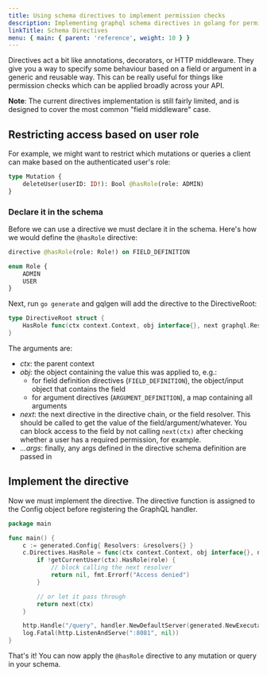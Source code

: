 ```yaml
---
title: Using schema directives to implement permission checks
description: Implementing graphql schema directives in golang for permission checks.
linkTitle: Schema Directives
menu: { main: { parent: 'reference', weight: 10 } }
---
```


Directives act a bit like annotations, decorators, or HTTP middleware. They give you a way to specify some behaviour based on a field or argument in a generic and reusable way. This can be really useful for things like permission checks which can be applied broadly across your API.

**Note**: The current directives implementation is still fairly limited, and is designed to cover the most common "field middleware" case.

## Restricting access based on user role

For example, we might want to restrict which mutations or queries a client can make based on the authenticated user's role:
```graphql
type Mutation {
	deleteUser(userID: ID!): Bool @hasRole(role: ADMIN)
}
```

### Declare it in the schema

Before we can use a directive we must declare it in the schema. Here's how we would define the `@hasRole` directive:

```graphql
directive @hasRole(role: Role!) on FIELD_DEFINITION

enum Role {
    ADMIN
    USER
}
```

Next, run `go generate` and gqlgen will add the directive to the DirectiveRoot:
```go
type DirectiveRoot struct {
	HasRole func(ctx context.Context, obj interface{}, next graphql.Resolver, role Role) (res interface{}, err error)
}
```

The arguments are:
 - *ctx*: the parent context
 - *obj*: the object containing the value this was applied to, e.g.:
    - for field definition directives (`FIELD_DEFINITION`), the object/input object that contains the field
    - for argument directives (`ARGUMENT_DEFINITION`), a map containing all arguments
 - *next*: the next directive in the directive chain, or the field resolver. This should be called to get the
           value of the field/argument/whatever. You can block access to the field by not calling `next(ctx)`
           after checking whether a user has a required permission, for example.
 - *...args*: finally, any args defined in the directive schema definition are passed in

## Implement the directive

Now we must implement the directive. The directive function is assigned to the Config object before registering the GraphQL handler.
```go
package main

func main() {
	c := generated.Config{ Resolvers: &resolvers{} }
	c.Directives.HasRole = func(ctx context.Context, obj interface{}, next graphql.Resolver, role Role) (interface{}, error) {
		if !getCurrentUser(ctx).HasRole(role) {
			// block calling the next resolver
			return nil, fmt.Errorf("Access denied")
		}

		// or let it pass through
		return next(ctx)
	}

	http.Handle("/query", handler.NewDefaultServer(generated.NewExecutableSchema(c), ))
	log.Fatal(http.ListenAndServe(":8081", nil))
}
```

That's it! You can now apply the `@hasRole` directive to any mutation or query in your schema.
